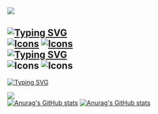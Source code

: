 ![](https://media.discordapp.net/attachments/1050130624058499155/1052986396270415922/Shitzu_V2.png?width=1076&height=383)
---





[![Typing SVG](https://readme-typing-svg.herokuapp.com?font=Fira+Code&pause=1000&color=65BC32&width=435&lines=Contact)](https://git.io/typing-svg)</br>
[![Icons](https://skillicons.dev/icons?i=instagram)](https://www.instagram.com/shitzudev/?hl=fr)
[![Icons](https://skillicons.dev/icons?i=twitter)](https://twitter.com/ShitzuDev) </br>
[![Typing SVG](https://readme-typing-svg.herokuapp.com?font=Fira+Code&pause=1000&color=00599C&width=435&lines=Languages)](https://git.io/typing-svg)</br>
![Icons](https://skillicons.dev/icons?i=cpp) ![Icons](https://skillicons.dev/icons?i=md) </br>
---

[![Typing SVG](https://readme-typing-svg.herokuapp.com?font=Fira+Code&duration=1&pause=1000&color=70A4FC&width=435&lines=Stats)](https://git.io/typing-svg) </br>


![](https://komarev.com/ghpvc/?username=your-github-Shitzudev&color=00599c)</br>
[![Anurag's GitHub stats](https://github-readme-stats.vercel.app/api?username=ShitzuDev&hide_border=true&theme=synthwave)](https://github.com/ShitzuDev/github-readme-stats) [![Anurag's GitHub stats](https://github-readme-streak-stats.herokuapp.com/?user=ShitzuDev&theme=synthwave&hide_border=true)](https://github.com/ShitzuDev/github-readme-stats)

